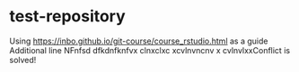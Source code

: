 # test-repository
Using https://inbo.github.io/git-course/course_rstudio.html as a guide
Additional line
NFnfsd
dfkdnfknfvx
clnxclxc
xcvlnvncnv x
cvlnvlxxConflict is solved!